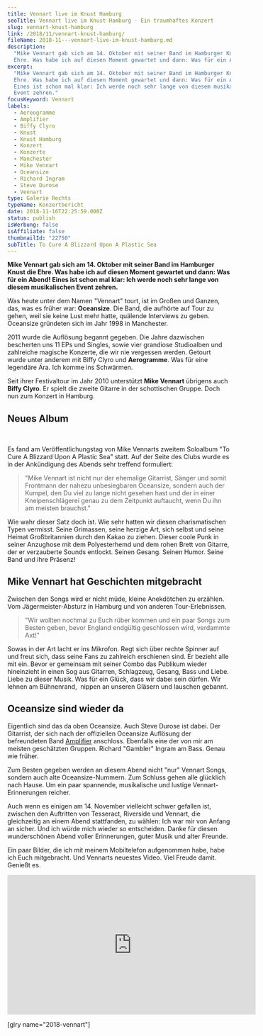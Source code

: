 ```yaml
---
title: Vennart live im Knust Hamburg
seoTitle: Vennart live im Knust Hamburg - Ein traumhaftes Konzert
slug: vennart-knust-hamburg
link: /2018/11/vennart-knust-hamburg/
fileName: 2018-11---vennart-live-im-knust-hamburg.md
description:
  "Mike Vennart gab sich am 14. Oktober mit seiner Band im Hamburger Knust die
  Ehre. Was habe ich auf diesen Moment gewartet und dann: Was für ein Abend!"
excerpt:
  "Mike Vennart gab sich am 14. Oktober mit seiner Band im Hamburger Knust die
  Ehre. Was habe ich auf diesen Moment gewartet und dann: Was für ein Abend!
  Eines ist schon mal klar: Ich werde noch sehr lange von diesem musikalischen
  Event zehren."
focusKeyword: Vennart
labels:
  - Aereogramme
  - Amplifier
  - Biffy Clyro
  - Knust
  - Knust Hamburg
  - Konzert
  - Konzerte
  - Manchester
  - Mike Vennart
  - Oceansize
  - Richard Ingram
  - Steve Durose
  - Vennart
type: Galerie Rechts
typeName: Konzertbericht
date: 2018-11-16T22:25:59.000Z
status: publish
isWerbung: false
isAffiliate: false
thumbnailId: "22750"
subTitle: To Cure A Blizzard Upon A Plastic Sea
---
```


<strong>Mike Vennart gab sich am 14. Oktober mit seiner Band im Hamburger Knust
die Ehre. Was habe ich auf diesen Moment gewartet und dann: Was für ein Abend!
Eines ist schon mal klar: Ich werde noch sehr lange von diesem musikalischen
Event zehren.</strong>

Was heute unter dem Namen "Vennart" tourt, ist im Großen und Ganzen, das, was es
früher war: <strong>Oceansize</strong>. Die Band, die aufhörte auf Tour zu
gehen, weil sie keine Lust mehr hatte, quälende Interviews zu geben. Oceansize
gründeten sich im Jahr 1998 in Manchester.

2011 wurde die Auflösung begannt gegeben. Die Jahre dazwischen bescherten uns 11
EPs und Singles, sowie vier grandiose Studioalben und zahlreiche magische
Konzerte, die wir nie vergessen werden. Getourt wurde unter anderem mit Biffy
Clyro und <strong>Aerogramme</strong>. Was für eine legendäre Ära. Ich komme ins
Schwärmen.

Seit ihrer Festivaltour im Jahr 2010 unterstützt <strong>Mike Vennart</strong>
übrigens auch <strong>Biffy Clyro</strong>. Er spielt die zweite Gitarre in der
schottischen Gruppe. Doch nun zum Konzert in Hamburg.

## Neues Album

&nbsp;

Es fand am Veröffentlichungstag von Mike Vennarts zweitem Soloalbum "To Cure A
Blizzard Upon A Plastic Sea" statt. Auf der Seite des Clubs wurde es in der
Ankündigung des Abends sehr treffend formuliert:

<blockquote>"Mike Vennart ist nicht nur der ehemalige Gitarrist, Sänger und somit Frontmann der nahezu unbesiegbaren Oceansize, sondern auch der Kumpel, den Du viel zu lange nicht gesehen hast und der in einer Kneipenschlägerei genau zu dem Zeitpunkt auftaucht, wenn Du ihn am meisten brauchst."</blockquote>

Wie wahr dieser Satz doch ist. Wie sehr hatten wir diesen charismatischen Typen
vermisst. Seine Grimassen, seine herzige Art, sich selbst und seine Heimat
Großbritannien durch den Kakao zu ziehen. Dieser coole Punk in seiner Anzughose
mit dem Polyesterhemd und dem rohen Brett von Gitarre, der er verzauberte Sounds
entlockt. Seinen Gesang. Seinen Humor. Seine Band und ihre Präsenz!

## Mike Vennart hat Geschichten mitgebracht

Zwischen den Songs wird er nicht müde, kleine Anekdötchen zu erzählen. Vom
Jägermeister-Absturz in Hamburg und von anderen Tour-Erlebnissen.

<blockquote>"Wir wollten nochmal zu Euch rüber kommen und ein paar Songs zum Besten geben, bevor England endgültig geschlossen wird, verdammte Axt!"</blockquote>

Sowas in der Art lacht er ins Mikrofon. Regt sich über rechte Spinner auf und
freut sich, dass seine Fans zu zahlreich erschienen sind. Er bezieht alle mit
ein. Bevor er gemeinsam mit seiner Combo das Publikum wieder hineinzieht in
einen Sog aus Gitarren, Schlagzeug, Gesang, Bass und Liebe. Liebe zu dieser
Musik. Was für ein Glück, dass wir dabei sein dürfen. Wir lehnen am Bühnenrand, 
nippen an unseren Gläsern und lauschen gebannt.

## Oceansize sind wieder da

Eigentlich sind das da oben Oceansize. Auch Steve Durose ist dabei. Der
Gitarrist, der sich nach der offiziellen Oceansize Auflösung der befreundeten
Band [Amplifier](/2012/08/burg-herzberg-festival-2012/) anschloss. Ebenfalls
eine der von mir am meisten geschätzten Gruppen. Richard "Gambler" Ingram am
Bass. Genau wie früher.

Zum Besten gegeben werden an diesem Abend nicht "nur" Vennart Songs, sondern
auch alte Oceansize-Nummern. Zum Schluss gehen alle glücklich nach Hause. Um ein
paar spannende, musikalische und lustige Vennart-Erinnerungen reicher.

Auch wenn es einigen am 14. November vielleicht schwer gefallen ist, zwischen
den Auftritten von Tesseract, Riverside und Vennart, die gleichzeitig an einem
Abend stattfanden, zu wählen: Ich war mir von Anfang an sicher. Und ich würde
mich wieder so entscheiden. Danke für diesen wunderschönen Abend voller
Erinnerungen, guter Musik und alter Freunde.

Ein paar Bilder, die ich mit meinem Mobiltelefon aufgenommen habe, habe ich Euch
mitgebracht. Und Vennarts neuestes Video. Viel Freude damit. Genießt es.

<iframe src="https://www.youtube.com/embed/OOef0N1mbKU" width="560" height="315" frameborder="0" allowfullscreen="allowfullscreen"></iframe>

[glry name="2018-vennart"]
